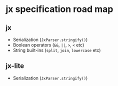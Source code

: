 # jx specification road map

## jx

- Serialization (`JxParser.stringify()`)
- Boolean operators (`&&`, `||`, `>`, `<` etc)
- String built-ins (`split`, `join`, `lowercase` etc)

## jx-lite

- Serialization (`JxParser.stringify()`)
